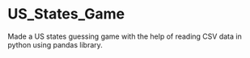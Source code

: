 # US_States_Game
Made a US states guessing game with the help of reading CSV data in python using pandas library.
